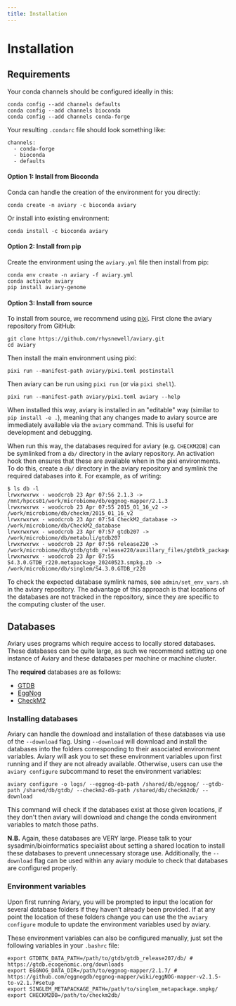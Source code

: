 ```yaml
---
title: Installation
---
```


Installation
========

## Requirements

Your conda channels should be configured ideally in this:
```
conda config --add channels defaults
conda config --add channels bioconda
conda config --add channels conda-forge
```

Your resulting `.condarc` file should look something like:
```
channels:
  - conda-forge
  - bioconda
  - defaults
```

#### Option 1: Install from Bioconda

Conda can handle the creation of the environment for you directly:

```
conda create -n aviary -c bioconda aviary
```

Or install into existing environment:
```
conda install -c bioconda aviary
```

#### Option 2: Install from pip

Create the environment using the `aviary.yml` file then install from pip:
```
conda env create -n aviary -f aviary.yml
conda activate aviary
pip install aviary-genome
```

#### Option 3: Install from source

To install from source, we recommend using [pixi](https://pixi.sh/). First clone
the aviary repository from GitHub:
```
git clone https://github.com/rhysnewell/aviary.git
cd aviary
```

Then install the main environment using pixi:
```
pixi run --manifest-path aviary/pixi.toml postinstall
```

Then aviary can be run using `pixi run` (or via `pixi shell`).
```
pixi run --manifest-path aviary/pixi.toml aviary --help
```

When installed this way, aviary is installed in an "editable" way (similar to `pip install -e .`), meaning that any changes made to aviary source are immediately available via the `aviary` command. This is useful for development and debugging.

When run this way, the databases required for aviary (e.g. `CHECKM2DB`) can be symlinked from a `db/` directory in the aviary repository. An activation hook then ensures that these are available when in the pixi environments. To do this, create a `db/` directory in the aviary repository and symlink the required databases into it. For example, as of writing:
```
$ ls db -l
lrwxrwxrwx - woodcrob 23 Apr 07:56 2.1.3 -> /mnt/hpccs01/work/microbiome/db/eggnog-mapper/2.1.3
lrwxrwxrwx - woodcrob 23 Apr 07:55 2015_01_16_v2 -> /work/microbiome/db/checkm/2015_01_16_v2
lrwxrwxrwx - woodcrob 23 Apr 07:54 CheckM2_database -> /work/microbiome/db/CheckM2_database
lrwxrwxrwx - woodcrob 23 Apr 07:57 gtdb207 -> /work/microbiome/db/metabuli/gtdb207
lrwxrwxrwx - woodcrob 23 Apr 07:56 release220 -> /work/microbiome/db/gtdb/gtdb_release220/auxillary_files/gtdbtk_package/full_package/release220
lrwxrwxrwx - woodcrob 23 Apr 07:55 S4.3.0.GTDB_r220.metapackage_20240523.smpkg.zb -> /work/microbiome/db/singlem/S4.3.0.GTDB_r220
```
To check the expected database symlink names, see `admin/set_env_vars.sh` in the
aviary repository. The advantage of this approach is that locations of the
databases are not tracked in the repository, since they are specific to the
computing cluster of the user.

## Databases

Aviary uses programs which require access to locally stored databases. 
These databases can be quite large, as such we recommend setting up one instance of Aviary and these databases per machine or machine cluster.

The **required** databases are as follows:
* [GTDB](https://gtdb.ecogenomic.org/downloads)
* [EggNog](https://github.com/eggnogdb/eggnog-mapper/wiki/eggNOG-mapper-v2.1.5-to-v2.1.8#setup)
* [CheckM2](https://github.com/chklovski/CheckM2)

### Installing databases

Aviary can handle the download and installation of these databases via use of the `--download` flag. Using `--download`
will download and install the databases into the folders corresponding to their associated environment variables. Aviary will
ask you to set these environment variables upon first running and if they are not already available. Otherwise, users can use
the `aviary configure` subcommand to reset the environment variables:

```commandline
aviary configure -o logs/ --eggnog-db-path /shared/db/eggnog/ --gtdb-path /shared/db/gtdb/ --checkm2-db-path /shared/db/checkm2db/ --download
```

This command will check if the databases exist at those given locations, if they don't then aviary will download and change
the conda environment variables to match those paths. 

**N.B.** Again, these databases are VERY large. Please talk to your sysadmin/bioinformatics specialist about setting a shared
location to install these databases to prevent unnecessary storage use. Additionally, the `--download` flag can be used within
any aviary module to check that databases are configured properly.

### Environment variables

Upon first running Aviary, you will be prompted to input the location for several database folders if
they haven't already been provided. If at any point the location of these folders change you can
use the the `aviary configure` module to update the environment variables used by aviary.

These environment variables can also be configured manually, just set the following variables in your `.bashrc` file:
```
export GTDBTK_DATA_PATH=/path/to/gtdb/gtdb_release207/db/ # https://gtdb.ecogenomic.org/downloads
export EGGNOG_DATA_DIR=/path/to/eggnog-mapper/2.1.7/ # https://github.com/eggnogdb/eggnog-mapper/wiki/eggNOG-mapper-v2.1.5-to-v2.1.7#setup
export SINGLEM_METAPACKAGE_PATH=/path/to/singlem_metapackage.smpkg/
export CHECKM2DB=/path/to/checkm2db/
```

